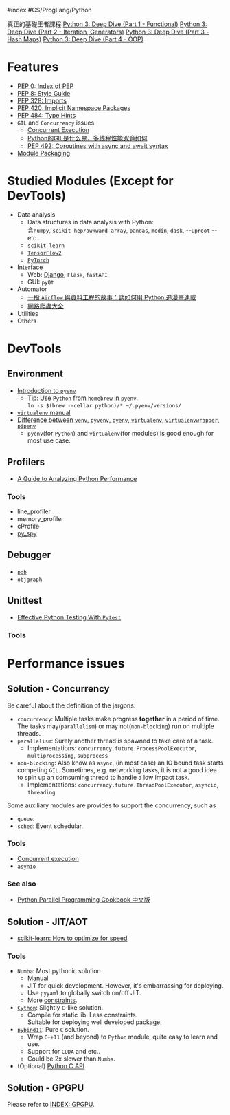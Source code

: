 #index #CS/ProgLang/Python 

真正的基礎王者課程
[Python 3: Deep Dive (Part 1 - Functional)](https://www.udemy.com/course/python-3-deep-dive-part-1/)
[Python 3: Deep Dive (Part 2 - Iteration, Generators)](https://www.udemy.com/course/python-3-deep-dive-part-2/)
[Python 3: Deep Dive (Part 3 - Hash Maps)](https://www.udemy.com/course/python-3-deep-dive-part-3/)
[Python 3: Deep Dive (Part 4 - OOP)](https://www.udemy.com/course/python-3-deep-dive-part-4/)

# Features

* [PEP 0: Index of PEP](https://www.python.org/dev/peps/)
* [PEP 8: Style Guide](https://www.python.org/dev/peps/pep-0008/) 
* [PEP 328: Imports](python.org/dev/peps/pep-0328/)
* [PEP 420: Implicit Namespace Packages](https://www.python.org/dev/peps/pep-0420/)
* [PEP 484: Type Hints](https://www.python.org/dev/peps/pep-0484/)
* `GIL` and `Concurrency` issues
    * [Concurrent Execution](https://docs.python.org/3/library/concurrency.html)
    * [Python的GIL是什么鬼，多线程性能究竟如何](http://cenalulu.github.io/python/gil-in-python/)
    * [PEP 492: Coroutines with async and await syntax](https://www.python.org/dev/peps/pep-0492/)
* [Module Packaging](mweblib://15865341859077)


# Studied Modules (Except for DevTools)

* Data analysis
    * Data structures in data analysis with Python:  
        含`numpy`, `scikit-hep/awkward-array`, `pandas`, `modin`, `dask`, --`uproot` -- etc..
    * [`scikit-learn`](mweblib://15835468465195)
    * [`TensorFlow2`](mweblib://15799504530512)
    * [`PyTorch`](mweblib://15935263870509)
* Interface
    * Web: [Django](WebDev/Django.md), `Flask`, `fastAPI`
    * GUI: `pyQt`
* Automator
    * [一段 `Airflow` 與資料工程的故事：談如何用 Python 追漫畫連載](https://leemeng.tw/a-story-about-airflow-and-data-engineering-using-how-to-use-python-to-catch-up-with-latest-comics-as-an-example.html)
    * [網路爬蟲大全](WebDev/WebScraper.md)  
* Utilities
* Others

# DevTools

## Environment

* [Introduction to `pyenv`](https://realpython.com/intro-to-pyenv/)
    * [Tip: Use `Python` from `homebrew` in `pyenv`](https://stackoverflow.com/questions/30499795/how-can-i-make-homebrews-python-and-pyenv-live-together).  
        `ln -s $(brew --cellar python)/* ~/.pyenv/versions/`
* [`virtualenv` manual](https://virtualenv.pypa.io/en/latest/index.html)
* [Difference between `venv`, `pyvenv`, `pyenv`, `virtualenv`, `virtualenvwrapper`, `pipenv`](https://stackoverflow.com/questions/41573587/what-is-the-difference-between-venv-pyvenv-pyenv-virtualenv-virtualenvwrappe)
    * `pyenv`(for `Python`) and `virtualenv`(for modules) is good enough for most use case.

## Profilers

* [A Guide to Analyzing Python Performance](https://everyhue.me/posts/python-performance-analysis/)

### Tools

* line_profiler
* memory_profiler
* cProfile
* [py_spy](https://github.com/benfred/py-spy)

## Debugger

* [`pdb`](https://docs.python.org/3/library/pdb.html)
* [`objgraph`](https://pypi.org/project/objgraph/)

## Unittest

* [Effective Python Testing With `Pytest`](https://realpython.com/pytest-python-testing/)

### Tools

# Performance issues

## Solution - Concurrency

Be careful about the definition of the jargons:
* `concurrency`: Multiple tasks make progress **together** in a period of time. The tasks may(`parallelism`) or may not(`non-blocking`) run on multiple threads.
* `parallelism`: Surely another thread is spawned to take care of a task.
    * Implementations: `concurrency.future.ProcessPoolExecutor`, `multiprocessing`, `subprocess`
* `non-blocking`: Also know as `async`, (in most case) an IO bound task starts competing `GIL`. Sometimes, e.g. networking tasks, it is not a good idea to spin up an comsuming thread to handle a low impact task. 
    * Implementations: `concurrency.future.ThreadPoolExecutor`, `asyncio`, `threading`

Some auxiliary modules are provides to support the concurrency, such as
* `queue`: 
* `sched`: Event schedular.

### Tools

*  [Concurrent execution](https://docs.python.org/3/library/concurrency.html)
*  [`asynio`](https://docs.python.org/3/library/asyncio.html)

### See also

* [Python Parallel Programming Cookbook 中文版](https://python-parallel-programmning-cookbook.readthedocs.io/)

## Solution - JIT/AOT

* [scikit-learn: How to optimize for speed](https://scikit-learn.org/stable/developers/performance.html)

### Tools

* `Numba`: Most pythonic solution
   * [Manual](http://numba.pydata.org/numba-doc/latest/user/index.html)
   * JIT for quick development. However, it's embarrassing for deploying.
   * Use `pyyaml` to globally switch on/off JIT.
   * More [constraints](http://numba.pydata.org/numba-doc/dev/reference/pysupported.html).
* [`Cython`](mweblib://16026813125593): Slightly `C`-like solution.
   * Compile for static lib. Less constraints.  
        Suitable for deploying well developed package.
* [`pybind11`](mweblib://16044134057405): Pure `C` solution.
    * Wrap `C++11` (and beyond) to `Python` module, quite easy to learn and use.
    * Support for `CUDA` and etc..
    * Could be 2x slower than `Numba`.
* (Optional) [Python C API](https://docs.python.org/3/c-api/index.html)

## Solution - GPGPU

Please refer to [INDEX: GPGPU](mweblib://16060181128705).